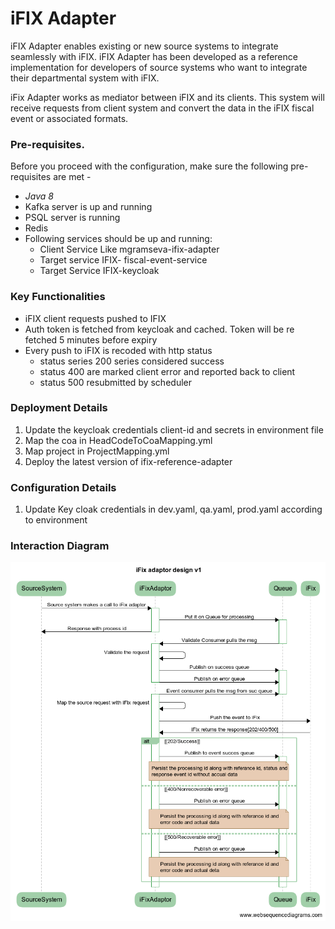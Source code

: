 # iFIX Adapter

iFIX Adapter enables existing or new source systems to integrate seamlessly with iFIX. iFIX Adapter has been developed as a reference implementation for developers of source systems who want to integrate their departmental system with iFIX. 

iFix Adapter works as mediator between iFIX and its clients. This system will receive requests from client system and convert the data in the iFIX fiscal event or associated formats. 

### Pre-requisites.  <a id="Pre-requisites."></a>

Before you proceed with the configuration, make sure the following pre-requisites are met -

* _Java 8_
* Kafka server is up and running
* PSQL server is running
* Redis
* Following services should be up and running:
  * Client Service Like mgramseva-ifix-adapter
  * Target service IFIX- fiscal-event-service
  * Target Service IFIX-keycloak

### Key Functionalities <a id="Key-Functionalities"></a>

* iFIX client requests pushed to IFIX
* Auth token is fetched from keycloak and cached. Token will be re fetched 5 minutes before expiry
* Every push to iFIX is recoded with http status
  * status series 200 series considered success
  * status 400 are marked client error and reported back to client
  * status 500 resubmitted by scheduler

### Deployment Details <a id="Deployment-Details"></a>

1. Update the keycloak credentials client-id and secrets in environment file
2. Map the coa in HeadCodeToCoaMapping.yml
3. Map project in ProjectMapping.yml
4. Deploy the latest version of ifix-reference-adapter

### Configuration Details <a id="Configuration-Details"></a>

1. Update Key cloak credentials in dev.yaml, qa.yaml, prod.yaml according to environment

### Interaction Diagram <a id="Interaction-Diagram"></a>

![](../.gitbook/assets/image%20%2849%29.png)

